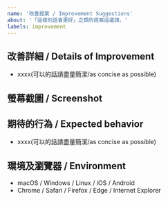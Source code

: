 ```yaml
---
name: '改善提案 / Improvement Suggestions'
about: '「這樣的話會更好」之類的提案這邊請。'
labels: improvement
---
```


## 改善詳細 / Details of Improvement
- xxxx(可以的話請盡量簡潔/as concise as possible)

## 螢幕截圖 / Screenshot
<!-- 如果是 bug 的話，請附上開發者工具截圖 -->
<!-- If it's a bug, attach a screenshot of the developer tool console -->

## 期待的行為 / Expected behavior
- xxxx(可以的話請盡量簡潔/as concise as possible)

## 環境及瀏覽器 / Environment
- macOS / Windows / Linux / iOS / Android
- Chrome / Safari / Firefox / Edge / Internet Explorer
